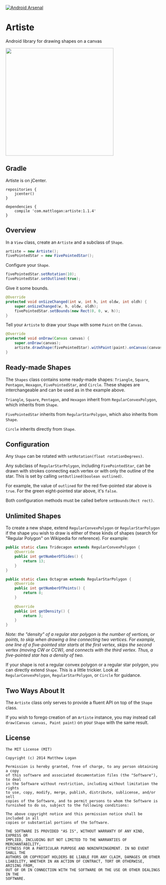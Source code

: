 [![Android Arsenal](https://img.shields.io/badge/Android%20Arsenal-Artiste-brightgreen.svg?style=flat)](https://android-arsenal.com/details/1/1177)

Artiste
=======

Android library for drawing shapes on a canvas

<img src="https://raw.githubusercontent.com/mattlogan/Artiste/master/github_assets/artiste_shapes.png" width="350"/>

## Gradle

Artiste is on jCenter.

```
repositories {
    jcenter()
}

dependencies {
    compile 'com.mattlogan:artiste:1.1.4'
}
```

## Overview

In a `View` class, create an `Artiste` and a subclass of `Shape`.

```java
artiste = new Artiste();
fivePointedStar = new FivePointedStar();
```

Configure your `Shape`.

```java
fivePointedStar.setRotation(10);
fivePointedStar.setOutlined(true);
```

Give it some bounds.

```java
@Override
protected void onSizeChanged(int w, int h, int oldw, int oldh) {
    super.onSizeChanged(w, h, oldw, oldh);
    fivePointedStar.setBounds(new Rect(0, 0, w, h));
}
```

Tell your `Artiste` to draw your `Shape` with some `Paint` on the `Canvas`.

```java
@Override
protected void onDraw(Canvas canvas) {
    super.onDraw(canvas);
    artiste.drawShape(fivePointedStar).withPaint(paint).onCanvas(canvas);
}
```

## Ready-made Shapes

The `Shapes` class contains some ready-made shapes: `Triangle`, `Square`, `Pentagon`, `Hexagon`, `FivePointedStar`, and `Circle`. These shapes are interchangeable and can be used as in the example above.

`Triangle`, `Square`, `Pentagon`, and `Hexagon` inherit from `RegularConvexPolygon`, which inherits from `Shape`.

`FivePointedStar` inherits from `RegularStarPolygon`, which also inherits from `Shape`.

`Circle` inherits directly from `Shape`.

## Configuration

Any `Shape` can be rotated with `setRotation(float rotationDegrees)`.

Any subclass of `RegularStarPolygon`, including `FivePointedStar`, can be drawn with strokes connecting each vertex or with only the outline of the star. This is set by calling `setOutlined(boolean outlined)`.

For example, the value of `outlined` for the red five-pointed star above is `true`. For the green eight-pointed star above, it's `false`.

Both configuration methods must be called before `setBounds(Rect rect)`.

## Unlimited Shapes

To create a new shape, extend `RegularConvexPolygon` or `RegularStarPolygon` if the shape you wish to draw is either of these kinds of shapes (search for "Regular Polygon" on Wikipedia for reference). For example:

```java
public static class Tridecagon extends RegularConvexPolygon {
    @Override
    public int getNumberOfSides() {
        return 13;
    }
}

public static class Octagram extends RegularStarPolygon {
    @Override
    public int getNumberOfPoints() {
        return 8;
    }
    
    @Override
    public int getDensity() {
        return 3;
    }
}
```

*Note: the "density" of a regular star polygon is the number of vertices, or points, to skip when drawing a line connecting two vertices. For example, one line of a five-pointed star starts at the first vertex, skips the second vertex (moving CW or CCW), and connects with the third vertex. Thus, a five-pointed star has a density of two.*

If your shape is not a regular convex polygon or a regular star polygon, you can directly extend `Shape`. This is a little trickier. Look at `RegularConvexPolygon`, `RegularStarPolygon`, or `Circle` for guidance.

## Two Ways About It

The `Artiste` class only serves to provide a fluent API on top of the `Shape` class.

If you wish to forego creation of an `Artiste` instance, you may instead call `draw(Canvas canvas, Paint paint)` on your `Shape` with the same result.

## License

```
The MIT License (MIT)

Copyright (c) 2014 Matthew Logan

Permission is hereby granted, free of charge, to any person obtaining a copy
of this software and associated documentation files (the "Software"), to deal
in the Software without restriction, including without limitation the rights
to use, copy, modify, merge, publish, distribute, sublicense, and/or sell
copies of the Software, and to permit persons to whom the Software is
furnished to do so, subject to the following conditions:

The above copyright notice and this permission notice shall be included in all
copies or substantial portions of the Software.

THE SOFTWARE IS PROVIDED "AS IS", WITHOUT WARRANTY OF ANY KIND, EXPRESS OR
IMPLIED, INCLUDING BUT NOT LIMITED TO THE WARRANTIES OF MERCHANTABILITY,
FITNESS FOR A PARTICULAR PURPOSE AND NONINFRINGEMENT. IN NO EVENT SHALL THE
AUTHORS OR COPYRIGHT HOLDERS BE LIABLE FOR ANY CLAIM, DAMAGES OR OTHER
LIABILITY, WHETHER IN AN ACTION OF CONTRACT, TORT OR OTHERWISE, ARISING FROM,
OUT OF OR IN CONNECTION WITH THE SOFTWARE OR THE USE OR OTHER DEALINGS IN THE
SOFTWARE.
```
